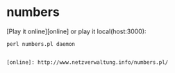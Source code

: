 numbers
=======

[Play it online][online] or play it local(host:3000):

    perl numbers.pl daemon


    [online]: http://www.netzverwaltung.info/numbers.pl/
